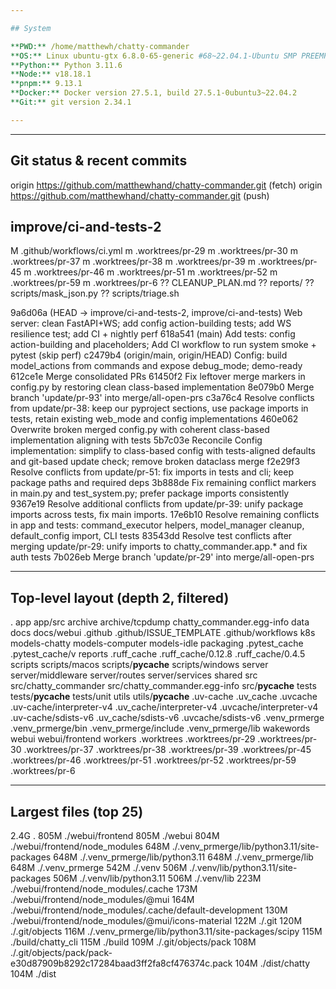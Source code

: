 ```yaml
---

## System

**PWD:** /home/matthewh/chatty-commander
**OS:** Linux ubuntu-gtx 6.8.0-65-generic #68~22.04.1-Ubuntu SMP PREEMPT_DYNAMIC Tue Jul 15 18:06:34 UTC 2 x86_64 x86_64 x86_64 GNU/Linux
**Python:** Python 3.11.6
**Node:** v18.18.1
**pnpm:** 9.13.1
**Docker:** Docker version 27.5.1, build 27.5.1-0ubuntu3~22.04.2
**Git:** git version 2.34.1

---
```


______________________________________________________________________

## Git status & recent commits

origin https://github.com/matthewhand/chatty-commander.git (fetch)
origin https://github.com/matthewhand/chatty-commander.git (push)

## improve/ci-and-tests-2

M .github/workflows/ci.yml
m .worktrees/pr-29
m .worktrees/pr-30
m .worktrees/pr-37
m .worktrees/pr-38
m .worktrees/pr-39
m .worktrees/pr-45
m .worktrees/pr-46
m .worktrees/pr-51
m .worktrees/pr-52
m .worktrees/pr-59
m .worktrees/pr-6
?? CLEANUP_PLAN.md
?? reports/
?? scripts/mask_json.py
?? scripts/triage.sh

9a6d06a (HEAD -> improve/ci-and-tests-2, improve/ci-and-tests) Web server: clean FastAPI+WS; add config action-building tests; add WS resilience test; add CI + nightly perf
618a541 (main) Add tests: config action-building and placeholders; Add CI workflow to run system smoke + pytest (skip perf)
c2479b4 (origin/main, origin/HEAD) Config: build model_actions from commands and expose debug_mode; demo-ready
612ce1e Merge consolidated PRs
61450f2 Fix leftover merge markers in config.py by restoring clean class-based implementation
8e079b0 Merge branch 'update/pr-93' into merge/all-open-prs
c3a76c4 Resolve conflicts from update/pr-38: keep our pyproject sections, use package imports in tests, retain existing web_mode and config implementations
460e062 Overwrite broken merged config.py with coherent class-based implementation aligning with tests
5b7c03e Reconcile Config implementation: simplify to class-based config with tests-aligned defaults and git-based update check; remove broken dataclass merge
f2e29f3 Resolve conflicts from update/pr-51: fix imports in tests and cli; keep package paths and required deps
3b888de Fix remaining conflict markers in main.py and test_system.py; prefer package imports consistently
9367e19 Resolve additional conflicts from update/pr-39: unify package imports across tests, fix main imports.
17e6b10 Resolve remaining conflicts in app and tests: command_executor helpers, model_manager cleanup, default_config import, CLI tests
83543dd Resolve test conflicts after merging update/pr-29: unify imports to chatty_commander.app.\* and fix auth tests
7b026eb Merge branch 'update/pr-29' into merge/all-open-prs

______________________________________________________________________

## Top-level layout (depth 2, filtered)

.
app
app/src
archive
archive/tcpdump
chatty_commander.egg-info
data
docs
docs/webui
.github
.github/ISSUE_TEMPLATE
.github/workflows
k8s
models-chatty
models-computer
models-idle
packaging
.pytest_cache
.pytest_cache/v
reports
.ruff_cache
.ruff_cache/0.12.8
.ruff_cache/0.4.5
scripts
scripts/macos
scripts/**pycache**
scripts/windows
server
server/middleware
server/routes
server/services
shared
src
src/chatty_commander
src/chatty_commander.egg-info
src/**pycache**
tests
tests/**pycache**
tests/unit
utils
utils/**pycache**
.uv-cache
.uv_cache
.uvcache
.uv-cache/interpreter-v4
.uv_cache/interpreter-v4
.uvcache/interpreter-v4
.uv-cache/sdists-v6
.uv_cache/sdists-v6
.uvcache/sdists-v6
.venv_prmerge
.venv_prmerge/bin
.venv_prmerge/include
.venv_prmerge/lib
wakewords
webui
webui/frontend
workers
.worktrees
.worktrees/pr-29
.worktrees/pr-30
.worktrees/pr-37
.worktrees/pr-38
.worktrees/pr-39
.worktrees/pr-45
.worktrees/pr-46
.worktrees/pr-51
.worktrees/pr-52
.worktrees/pr-59
.worktrees/pr-6

______________________________________________________________________

## Largest files (top 25)

2.4G .
805M ./webui/frontend
805M ./webui
804M ./webui/frontend/node_modules
648M ./.venv_prmerge/lib/python3.11/site-packages
648M ./.venv_prmerge/lib/python3.11
648M ./.venv_prmerge/lib
648M ./.venv_prmerge
542M ./.venv
506M ./.venv/lib/python3.11/site-packages
506M ./.venv/lib/python3.11
506M ./.venv/lib
223M ./webui/frontend/node_modules/.cache
173M ./webui/frontend/node_modules/@mui
164M ./webui/frontend/node_modules/.cache/default-development
130M ./webui/frontend/node_modules/@mui/icons-material
122M ./.git
120M ./.git/objects
116M ./.venv_prmerge/lib/python3.11/site-packages/scipy
115M ./build/chatty_cli
115M ./build
109M ./.git/objects/pack
108M ./.git/objects/pack/pack-e30d87909b8292c17284baad3ff2fa8cf476374c.pack
104M ./dist/chatty
104M ./dist
